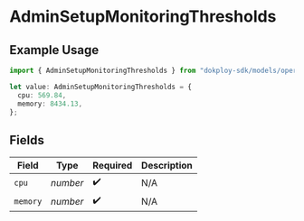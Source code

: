 # AdminSetupMonitoringThresholds

## Example Usage

```typescript
import { AdminSetupMonitoringThresholds } from "dokploy-sdk/models/operations";

let value: AdminSetupMonitoringThresholds = {
  cpu: 569.84,
  memory: 8434.13,
};
```

## Fields

| Field              | Type               | Required           | Description        |
| ------------------ | ------------------ | ------------------ | ------------------ |
| `cpu`              | *number*           | :heavy_check_mark: | N/A                |
| `memory`           | *number*           | :heavy_check_mark: | N/A                |